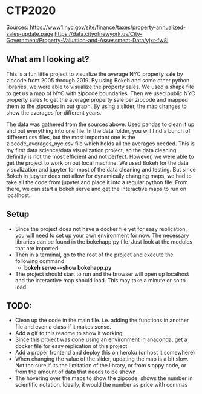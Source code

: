 # CTP2020
Sources:
https://www1.nyc.gov/site/finance/taxes/property-annualized-sales-update.page
https://data.cityofnewyork.us/City-Government/Property-Valuation-and-Assessment-Data/yjxr-fw8i


## What am I looking at?
This is a fun little project to visualize the average NYC property sale by zipcode from 2005 through 2019. By using Bokeh and some other python libraries, we were able to visualize the property sales. We used a shape file to get us a map of NYC with zipcode boundaries. Then we used public NYC property sales to get the average property sale per zipcode and mapped them to the zipcodes in out graph. By using a slider, the map changes to show the averages for different years.    

The data was gathered from the sources above. Used pandas to clean it up and put everything into one file. In the 
data folder, you will find a bunch of different csv files, but the most important one is the zipcode_averages_nyc.csv file which holds all the averages needed. This is my first data science/data visualization project, so the data cleaning definitly is not the most efficient and not perfect. However, we were able to get the project to work on out local machine. We used Bokeh for the data visualization and jupyter for most of the data cleaning and testing. But since Bokeh in jupyter does not allow for dynamically changing maps, we had to take all the code from jupyter and place it into a regular python file. From there, we can start a bokeh serve and get the interactive maps to run on localhost. 

## Setup
- Since the project does not have a docker file yet for easy replication, you will need to set up your own environment for now. The necessary libraries can be found in the bokehapp.py file. Just look at the modules that are imported.
- Then in a terminal, go to the root of the project and execute the following command:
    - **bokeh serve --show bokehapp.py**
- The project should start to run and the browser will open up localhost and the interactive map should load. This may take a minute or so to load

## TODO: 
- Clean up the code in the main file. i.e. adding the functions in another file and even a class if it makes sense. 
- Add a gif to this readme to show it working
- Since this project was done using an environment in anaconda, get a docker file for easy replication of this project
- Add a proper frontend and deploy this on heroku (or host it somewhere)
- When changing the value of the slider, updating the map is a bit slow. Not too sure if its the limitation of the library, or from sloppy code, or from the amount of data that needs to be shown
- The hovering over the maps to show the zipcode, shows the number in scientific notation. Ideally, it would the number as price with commas  
